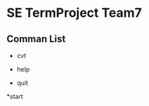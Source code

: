 SE TermProject Team7
=======================

Comman List
--------------

* cvt

* help

* quit

*start
